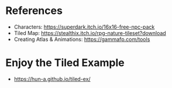 # References
- Characters: https://superdark.itch.io/16x16-free-npc-pack
- Tiled Map: https://stealthix.itch.io/rpg-nature-tileset?download
- Creating Atlas & Animations: https://gammafp.com/tools

# Enjoy the Tiled Example
- https://hun-a.github.io/tiled-ex/